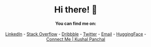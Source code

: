 <div align="center">
  <br>
  
  # Hi there! 👋

  #### You can find me on:
  [LinkedIn](https://www.linkedin.com/in/kushal211) - [Stack Overflow](https://stackoverflow.com/story/kushal211) - [Dribbble](https://dribbble.com/kushal211) - [Twitter](https://twitter.com/kushal211) - [Email](mailto:kushalpanchal.211@gmail.com) - [HuggingFace](https://huggingface.co/kushal211) - [Connect Me | Kushal Panchal](https://www.portray.work/kushal)
  <br>
</div>
